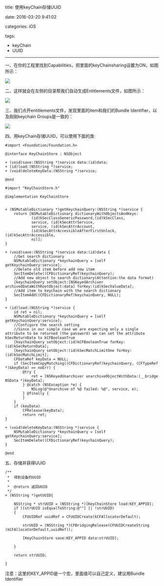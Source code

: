 title: 使用keyChain存储UUID

date: 2016-03-20 9:41:02

categories: iOS

tags:

- keyChain
- UUID

------

一、在你的工程里找到Capabilities，把里面的keyChainsharing设置为ON，如图所示：

![](https://s1.ax1x.com/2018/02/11/9G6fI0.jpg)

二、这样就会在左侧的目录帮我们自动生成Entitlements文件，如图所示：

![](https://s1.ax1x.com/2018/02/11/9G6IRU.jpg)

三、我们点开entitlements文件，发现里面的item和我们的Bundle Identifier，以及刚刚keychain Groups是一致的：

![](https://s1.ax1x.com/2018/02/11/9G6xJK.jpg)

四、用keyChain存储UUID，可以使用下面的类:

```
#import <Foundation/Foundation.h>

@interface KeyChainStore : NSObject

+ (void)save:(NSString *)service data:(id)data;
+ (id)load:(NSString *)service;
+ (void)deleteKeyData:(NSString *)service;

@end

```

```
#import "KeyChainStore.h"

@implementation KeyChainStore


+ (NSMutableDictionary *)getKeychainQuery:(NSString *)service {
    return [NSMutableDictionary dictionaryWithObjectsAndKeys:
            (id)kSecClassGenericPassword,(id)kSecClass,
            service, (id)kSecAttrService,
            service, (id)kSecAttrAccount,
            (id)kSecAttrAccessibleAfterFirstUnlock,(id)kSecAttrAccessible,
            nil];
}

+ (void)save:(NSString *)service data:(id)data {
    //Get search dictionary
    NSMutableDictionary *keychainQuery = [self getKeychainQuery:service];
    //Delete old item before add new item
    SecItemDelete((CFDictionaryRef)keychainQuery);
    //Add new object to search dictionary(Attention:the data format)
    [keychainQuery setObject:[NSKeyedArchiver archivedDataWithRootObject:data] forKey:(id)kSecValueData];
    //Add item to keychain with the search dictionary
    SecItemAdd((CFDictionaryRef)keychainQuery, NULL);
}

+ (id)load:(NSString *)service {
    id ret = nil;
    NSMutableDictionary *keychainQuery = [self getKeychainQuery:service];
    //Configure the search setting
    //Since in our simple case we are expecting only a single attribute to be returned (the password) we can set the attribute kSecReturnData to kCFBooleanTrue
    [keychainQuery setObject:(id)kCFBooleanTrue forKey:(id)kSecReturnData];
    [keychainQuery setObject:(id)kSecMatchLimitOne forKey:(id)kSecMatchLimit];
    CFDataRef keyData = NULL;
    if (SecItemCopyMatching((CFDictionaryRef)keychainQuery, (CFTypeRef *)&keyData) == noErr) {
        @try {
            ret = [NSKeyedUnarchiver unarchiveObjectWithData:(__bridge NSData *)keyData];
        } @catch (NSException *e) {
            NSLog(@"Unarchive of %@ failed: %@", service, e);
        } @finally {
        }
    }
    if (keyData)
        CFRelease(keyData);
        return ret;
}

+ (void)deleteKeyData:(NSString *)service {
    NSMutableDictionary *keychainQuery = [self getKeychainQuery:service];
    SecItemDelete((CFDictionaryRef)keychainQuery);
}

@end
```

五、存储并获得UUID

```
/**
 *  得到设备的UUID
 *
 *  @return 返回UUID
 */
+ (NSString *)getUUID{

    NSString * strUUID = (NSString *)[KeyChainStore load:KEY_APPID];
    if ([strUUID isEqualToString:@""] || !strUUID)
    {
        CFUUIDRef uuidRef = CFUUIDCreate(kCFAllocatorDefault);

        strUUID = (NSString *)CFBridgingRelease(CFUUIDCreateString (kCFAllocatorDefault,uuidRef));

        [KeyChainStore save:KEY_APPID data:strUUID];

    }

    return strUUID;

}

```

注意：这里的KEY_APPID是一个宏，里面值可以自己定义，建议用Bundle Identifier